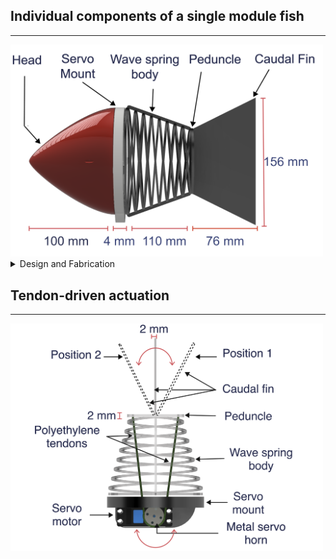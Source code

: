 ## Individual components of a single module fish

---

<img src="Images/side.PNG" alt="Parts" width="500"/>

<details>
    <summary>Design and Fabrication</summary>
    Something small enough to escape casual notice.
</details>


## Tendon-driven actuation 

---

<img src="Images/cable.PNG" alt="Actuation" width="500"/>


